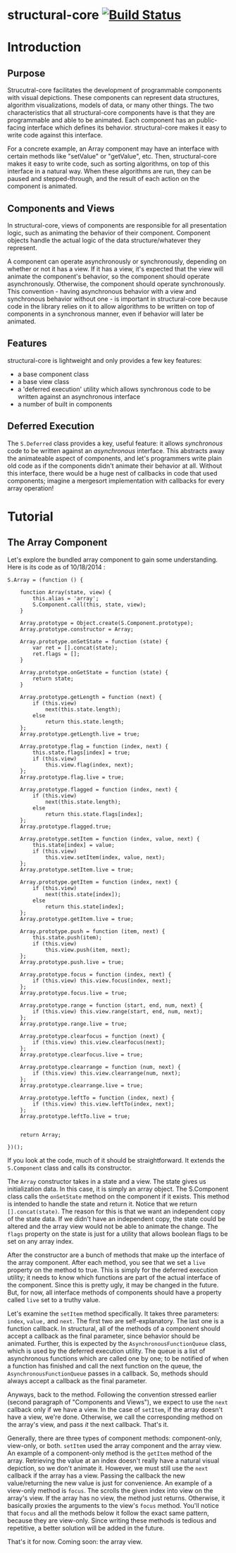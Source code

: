 structural-core  [![Build Status](https://travis-ci.org/AlexKizer/structural-core.svg?branch=master)](https://travis-ci.org/AlexKizer/structural-core)
===============

# Introduction

## Purpose

Strucutral-core facilitates the development of programmable components with visual depictions. These components can represent data structures, algorithm visualizations, models of data, or many other things. The two characteristics that all structural-core components have is that they are programmable and able to be animated. Each component has an public-facing interface which defines its behavior. structural-core makes it easy to write code against this interface. 

For a concrete example, an Array component may have an interface with certain methods like "setValue" or "getValue", etc. Then, structural-core makes it easy to write code, such as sorting algorithms, on top of this interface in a natural way. When these algorithms are run, they can be paused and stepped-through, and the result of each action on the component is animated.

## Components and Views

In structural-core, views of components are responsible for all presentation logic, such as animating the behavior of their component. Component objects handle the actual logic of the data structure/whatever they represent. 

A component can operate asynchronously or synchronously, depending on whether or not it has a view. If it has a view, it's expected that the view will animate the component's behavior, so the component should operate asynchronously. Otherwise, the component should operate synchronously. This convention - having asynchronous behavior with a view and synchronous behavior without one - is important in structural-core because code in the library relies on it to allow algorithms to be written on top of components in a synchronous manner, even if behavior will later be animated. 

## Features

structural-core is lightweight and only provides a few key features:
- a base component class
- a base view class
- a 'deferred execution' utility which allows synchronous code to be written against an asynchronous interface
- a number of built in components 

## Deferred Execution

The `S.Deferred` class provides a key, useful feature: it allows _synchronous_ code to be written against an _asynchronous_ interface. This abstracts away the animateable aspect of components, and let's programmers write plain old code as if the components didn't animate their behavior at all. Without this interface, there would be a huge nest of callbacks in code that used components; imagine a mergesort implementation with callbacks for every array operation! 

# Tutorial

## The Array Component

Let's explore the bundled array component to gain some understanding. Here is its code as of 10/18/2014 :

	S.Array = (function () {

	    function Array(state, view) {
	        this.alias = 'array';
	        S.Component.call(this, state, view);
	    }

	    Array.prototype = Object.create(S.Component.prototype);
	    Array.prototype.constructor = Array;

	    Array.prototype.onSetState = function (state) {
	        var ret = [].concat(state);
	        ret.flags = [];
	    }

	    Array.prototype.onGetState = function (state) {
	        return state;
	    }

	    Array.prototype.getLength = function (next) {
	        if (this.view)
	            next(this.state.length);
	        else
	            return this.state.length;
	    };
	    Array.prototype.getLength.live = true;

	    Array.prototype.flag = function (index, next) {
	        this.state.flags[index] = true;
	        if (this.view)
	            this.view.flag(index, next);
	    };
	    Array.prototype.flag.live = true;

	    Array.prototype.flagged = function (index, next) {
	        if (this.view)
	            next(this.state.length);
	        else
	            return this.state.flags[index];
	    };
	    Array.prototype.flagged.true;

	    Array.prototype.setItem = function (index, value, next) {
	        this.state[index] = value;
	        if (this.view)
	            this.view.setItem(index, value, next);
	    };
	    Array.prototype.setItem.live = true;

	    Array.prototype.getItem = function (index, next) {
	        if (this.view)
	            next(this.state[index]);
	        else
	            return this.state[index];
	    };
	    Array.prototype.getItem.live = true;

	    Array.prototype.push = function (item, next) {
	        this.state.push(item);
	        if (this.view)
	            this.view.push(item, next);
	    };
	    Array.prototype.push.live = true;

	    Array.prototype.focus = function (index, next) {
	        if (this.view) this.view.focus(index, next);
	    };
	    Array.prototype.focus.live = true;

	    Array.prototype.range = function (start, end, num, next) {
	        if (this.view) this.view.range(start, end, num, next);
	    };
	    Array.prototype.range.live = true;

	    Array.prototype.clearfocus = function (next) {
	        if (this.view) this.view.clearfocus(next);
	    };
	    Array.prototype.clearfocus.live = true;

	    Array.prototype.clearrange = function (num, next) {
	        if (this.view) this.view.clearrange(num, next);
	    };
	    Array.prototype.clearrange.live = true;

	    Array.prototype.leftTo = function (index, next) {
	        if (this.view) this.view.leftTo(index, next);
	    };
	    Array.prototype.leftTo.live = true;


	    return Array;

	})();

If you look at the code, much of it should be straightforward. It extends the `S.Component` class and calls its constructor.   

The `Array` constructor  takes in a state and a view. The state gives us initialization data. In this case, it is simply an array object. The S.Component class calls the `onSetState` method on the component if it exists. This method is intended to handle the state and return it. Notice that we return `[].concat(state)`. The reason for this is that we want an independent copy of the state data. If we didn't have an independent copy, the state could be altered and the array view would not be able to animate the change. The `flags` property on the state is just for a utility that allows boolean flags to be set on any array index.

After the constructor are a bunch of methods that make up the interface of the array component. After each method, you see that we set a `live` property on the method to true. This is simply for the deferred execution utility; it needs to know which functions are part of the actual interface of the component. Since this is pretty ugly, it may be changed in the future. But, for now, all interface methods of components should have a property called `live` set to a truthy value. 

Let's examine the `setItem` method specifically. It takes three parameters: `index`, `value,` and `next`. The first two are self-explanatory. The last one is a function callback. In structural, all of the methods of a component should accept a callback as the final parameter, since behavior should be animated. Further, this is expected by the `AsynchronousFunctionQueue` class, which is used by the deferred execution utility. The queue is a list of asynchronous functions which are called one by one; to be notified of when a function has finished and call the next function on the queue, the `AsynchronousFunctionQueue` passes in a callback. So, methods should always accept a callback as the final parameter.

Anyways, back to the method. Following the convention stressed earlier (second paragraph of "Components and Views"), we expect to use the `next` callback only if we have a view. In the case of `setItem`, if the array doesn't have a view, we're done. Otherwise, we call the corresponding method on the array's view, and pass _it_ the next callback. That's it. 

Generally, there are three types of component methods: component-only, view-only, or both. `setItem` used the array component and the array view. An example of a component-only method is the `getItem` method of the array. Retrieving the value at an index doesn't really have a natural visual depiction, so we don't animate it. However, we must still use the `next` callback if the array has a view. Passing the callback the new value/returning the new value is just for convenience. An example of a view-only method is `focus`. The scrolls the given index into view on the array's view. If the array has no view, the method just returns. Otherwise, it basically proxies the arguments to the view's `focus` method. You'll notice that `focus` and all the methods below it follow the exact same pattern, because they are view-only. Since writing these methods is tedious and repetitive, a better solution will be added in the future. 

That's it for now. Coming soon: the array view.